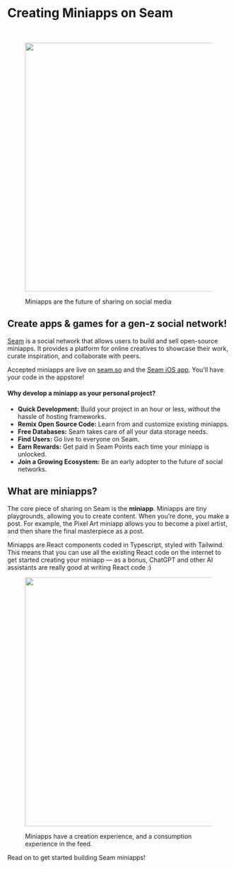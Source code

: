 # Creating Miniapps on Seam

<div align="center">

<img src="https://img.shields.io/github/commit-activity/m/seam-xyz/Block-SDK" alt="">

 

<img src="https://img.shields.io/github/stars/seam-xyz/Block-SDK?style=social" alt="">

</div>

<div data-full-width="true">

<figure><img src="https://github.com/seam-xyz/Miniapp-Builder/assets/7350670/1929270a-3b8e-46b2-ab60-824b248b9bcb" alt="" width="563"><figcaption><p>Miniapps are the future of sharing on social media</p></figcaption></figure>

</div>

## Create apps & games for a gen-z social network!

[Seam](https://www.seam.so) is a social network that allows users to build and sell open-source miniapps. It provides a platform for online creatives to showcase their work, curate inspiration, and collaborate with peers.

Accepted miniapps are live on [seam.so](https://www.seam.so) and the [Seam iOS app](https://apps.apple.com/us/app/seam-social/id6473547569). You'll have your code in the appstore!

#### **Why develop a miniapp as your personal project?**

* **Quick Development:** Build your project in an hour or less, without the hassle of hosting frameworks.&#x20;
* **Remix Open Source Code:** Learn from and customize existing miniapps.&#x20;
* **Free Databases:** Seam takes care of all your data storage needs.&#x20;
* **Find Users:** Go live to everyone on Seam.&#x20;
* **Earn Rewards:** Get paid in Seam Points each time your miniapp is unlocked.&#x20;
* **Join a Growing Ecosystem:** Be an early adopter to the future of social networks.

## What are miniapps?

The core piece of sharing on Seam is the **miniapp**. Miniapps are tiny playgrounds, allowing you to create content. When you’re done, you make a post. For example, the Pixel Art miniapp allows you to become a pixel artist, and then share the final masterpiece as a post.

Miniapps are React components coded in Typescript, styled with Tailwind. This means that you can use all the existing React code on the internet to get started creating your miniapp — as a bonus, ChatGPT and other AI assistants are really good at writing React code :)

<figure><img src="https://github.com/seam-xyz/Miniapp-Builder/assets/7350670/9ca67061-35ac-4a0b-a6a2-bebd5c66930f" alt="" width="563"><figcaption><p>Miniapps have a creation experience, and a consumption experience in the feed.</p></figcaption></figure>

Read on to get started building Seam miniapps!
